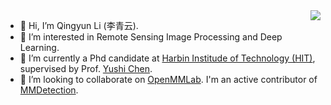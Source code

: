 <img align="right" src="https://github-readme-stats.vercel.app/api?username=Li-Qingyun&hide=stars&count_private=true&show_icons=true" />

- 👋 Hi, I’m Qingyun Li (李青云).
- 👀 I’m interested in Remote Sensing Image Processing and Deep Learning.
- 🌱 I’m currently a Phd candidate at [Harbin Institude of Technology (HIT)](http://www.hit.edu.cn/), supervised by Prof. [Yushi Chen](http://homepage.hit.edu.cn/chenyushi).
- 💞️ I’m looking to collaborate on [OpenMMLab](https://github.com/open-mmlab). I'm an active contributor of [MMDetection](https://github.com/open-mmlab/mmdetection).
